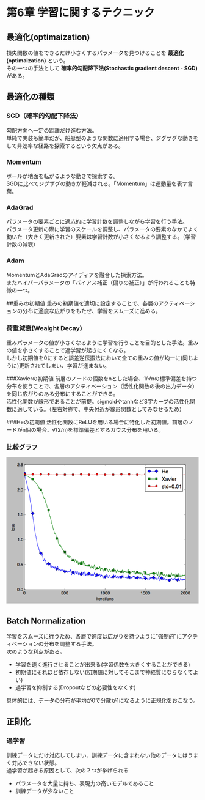 # 第6章 学習に関するテクニック
## 最適化(optimaization)
損失関数の値をできるだけ小さくするパラメータを見つけることを **最適化(optimaization)** という。  
その一つの手法として **確率的勾配降下法(Stochastic gradient descent - SGD)** がある。  

## 最適化の種類
### SGD（確率的勾配下降法）
勾配方向へ一定の距離だけ進む方法。  
単純で実装も簡単だが、船艇型のような関数に適用する場合、ジグザグな動きをして非効率な経路を探索するという欠点がある。  

### Momentum
ボールが地面を転がるような動きで探索する。  
SGDに比べてジグザグの動きが軽減される。「Momentum」は運動量を表す言葉。

### AdaGrad
パラメータの要素ごとに適応的に学習計数を調整しながら学習を行う手法。  
パラメータ更新の際に学習のスケールを調整し、パラメータの要素のなかでよく動いた（大きく更新された）要素は学習計数が小さくなるよう調整する。（学習計数の減衰）

### Adam
MomentumとAdaGradのアイディアを融合した探索方法。  
またハイパーパラメータの「バイアス補正（偏りの補正）」が行われることも特徴の一つ。

##重みの初期値
重みの初期値を適切に設定することで、各層のアクティベーションの分布に適度な広がりをもたせ、学習をスムーズに進める。  


### 荷重減衰(Weaight Decay)
重みパラメータの値が小さくなるように学習を行うことを目的とした手法。重みの値を小さくすることで過学習が起きにくくなる。  
しかし初期値を0にすると誤差逆伝搬法において全ての重みの値が均一に(同じように)更新されてしまい、学習が進まない。

###Xavierの初期値
前層のノードの個数をnとした場合、1/√nの標準偏差を持つ分布を使うことで、各層のアクティベーション（活性化関数の後の出力データ）を同じ広がりのある分布にすることができる。  
活性化関数が線形であることが前提。sigmoidやtanhなどS字カーブの活性化関数に適している。（左右対称で、中央付近が線形関数としてみなせるため）

###Heの初期値
活性化関数にReLUを用いる場合に特化した初期値。前層のノードがn個の場合、√(2/n)を標準偏差とするガウス分布を用いる。

### 比較グラフ
![比較グラフ](https://github.com/nesheep5/study-deep-learning-from-scratch/blob/master/ch06/Figure_1.png)

## Batch Normalization
学習をスムーズに行うため、各層で適度は広がりを持つように"強制的"にアクティベーションの分布を調整する手法。  
次のような利点がある。
- 学習を速く進行させることが出来る(学習係数を大きくすることができる)
- 初期値にそれほど依存しない(初期値に対してそこまで神経質にならなくてよい)
- 過学習を抑制する(Dropoutなどの必要性をなくす)

具体的には、データの分布が平均が0で分散が1になるように正規化をおこなう。

## 正則化
### 過学習
訓練データにだけ対応してしまい、訓練データに含まれない他のデータにはうまく対応できない状態。  
過学習が起きる原因として、次の２つが挙げられる
- パラメータを大量に持ち、表現力の高いモデルであること
- 訓練データが少ないこと